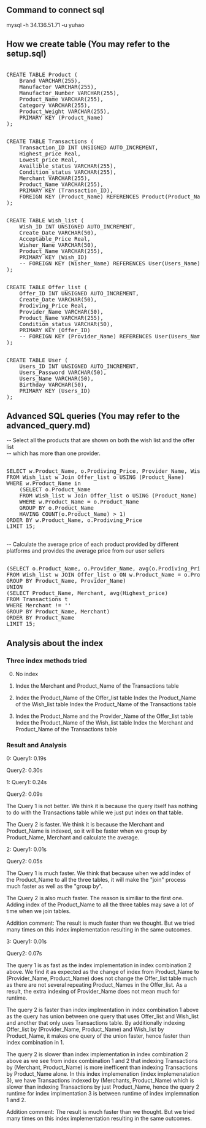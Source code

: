 ## Command to connect sql
mysql -h 34.136.51.71 -u yuhao

## How we create table (You may refer to the setup.sql)
 <pre> 
CREATE TABLE Product (  
    Brand VARCHAR(255), 
    Manufactor VARCHAR(255),
    Manufactor_Number VARCHAR(255), 
    Product_Name VARCHAR(255), 
    Category VARCHAR(255), 
    Product_Weight VARCHAR(255), 
    PRIMARY KEY (Product_Name) 
);  
</pre>
<pre> 
CREATE TABLE Transactions (  
    Transaction_ID INT UNSIGNED AUTO_INCREMENT,  
    Highest_price Real,  
    Lowest_price Real,  
    Availible_status VARCHAR(255),  
    Condition_status VARCHAR(255),  
    Merchant VARCHAR(255),  
    Product_Name VARCHAR(255),  
    PRIMARY KEY (Transaction_ID),  
    FOREIGN KEY (Product_Name) REFERENCES Product(Product_Name) on delete CASCADE on update CASCADE  
);
</pre> 
<pre> 
CREATE TABLE Wish_list (  
    Wish_ID INT UNSIGNED AUTO_INCREMENT,  
    Create_Date VARCHAR(50),  
    Acceptable_Price Real,  
    Wisher_Name VARCHAR(50),  
    Product_Name VARCHAR(255),  
    PRIMARY KEY (Wish_ID)  
    -- FOREIGN KEY (Wisher_Name) REFERENCES User(Users_Name) on delete CASCADE on update CASCADE  
);
</pre> 
<pre> 
CREATE TABLE Offer_list (  
    Offer_ID INT UNSIGNED AUTO_INCREMENT,  
    Create_Date VARCHAR(50),  
    Prodiving_Price Real,  
    Provider_Name VARCHAR(50),  
    Product_Name VARCHAR(255),  
    Condition_status VARCHAR(50),  
    PRIMARY KEY (Offer_ID)  
    -- FOREIGN KEY (Provider_Name) REFERENCES User(Users_Name) on delete CASCADE on update CASCADE  
);
</pre> 
<pre> 
CREATE TABLE User (  
    Users_ID INT UNSIGNED AUTO_INCREMENT,  
    Users_Password VARCHAR(50),  
    Users_Name VARCHAR(50),  
    Birthday VARCHAR(50),  
    PRIMARY KEY (Users_ID)  
);
</pre> 

## Advanced SQL queries (You may refer to the advanced_query.md)

-- Select all the products that are shown on both the wish list and the offer list  
-- which has more than one provider.
<pre> 
SELECT w.Product_Name, o.Prodiving_Price, Provider_Name, Wisher_Name, o.Condition_status  
FROM Wish_list w Join Offer_list o USING (Product_Name)  
WHERE w.Product_Name in  
    (SELECT o.Product_Name  
    FROM Wish_list w Join Offer_list o USING (Product_Name)  
    WHERE w.Product_Name = o.Product_Name   
    GROUP BY o.Product_Name  
    HAVING COUNT(o.Product_Name) > 1)  
ORDER BY w.Product_Name, o.Prodiving_Price 
LIMIT 15;  

</pre> 
-- Calculate the average price of each product provided by different platforms and provides the average price from our user sellers
<pre> 
(SELECT o.Product_Name, o.Provider_Name, avg(o.Prodiving_Price)  
FROM Wish_list w JOIN Offer_list o ON w.Product_Name = o.Product_Name  
GROUP BY Product_Name, Provider_Name)  
UNION  
(SELECT Product_Name, Merchant, avg(Highest_price)  
FROM Transactions t  
WHERE Merchant != ''     
GROUP BY Product_Name, Merchant)  
ORDER BY Product_Name 
LIMIT 15;  
</pre> 

## Analysis about the index

### Three index methods tried
0. No index
1. Index the Merchant and Product_Name          of the Transactions table 

2. Index the Product_Name                       of the Offer_list table
   Index the Product_Name                       of the Wish_list table
   Index the Product_Name                       of the Transactions table
  
3. Index the Product_Name and the Provider_Name of the Offer_list table
   Index the Product_Name                       of the Wish_list table
   Index the Merchant and Product_Name          of the Transactions table 




### Result and Analysis
0: Query1: 0.19s

   Query2: 0.30s
   
1: Query1: 0.24s

   Query2: 0.09s
   
The Query 1 is not better. We think it is because the query itself has nothing to do with the Transactions table while we just put index on that table.

The Query 2 is faster. We think it is because the Merchant and Product_Name is indexed, so it will be faster when we group by Product_Name, Merchant and calculate the average.
   
2: Query1: 0.01s

   Query2: 0.05s
   
The Query 1 is much faster. We think that because when we add index of the Product_Name to all the three tables, it will make the "join" process much faster as well as the "group by". 

The Query 2 is also much faster. The reason is similiar to the first one. Adding index of the Product_Name to all the three tables may save a lot of time when we join tables.
   
Addition comment: The result is much faster than we thought. But we tried many times on this index implementation resulting in the same outcomes.
   
3: Query1: 0.01s

   Query2: 0.07s
   
   
The query 1 is as fast as the index implementation in index combination 2 above. We find it as expected as the change of index from Product_Name to (Provider_Name, Product_Name) does not change the Offer_list table much as there are not several repeating Product_Names in the Offer_list. As a result, the extra indexing of Provider_Name does not mean much for runtime.

The query 2 is faster than index implmentation in index combination 1 above as the query has union between one query that uses Offer_list and Wish_list and another that only uses Transactions table. By additionally indexing Offer_list by (Provider_Name, Product_Name) and Wish_list by Product_Name, it makes one query of the union faster, hence faster than index combination in 1. 

The query 2 is slower than index implementation in index combination 2 above as we see from index combination 1 and 2 that indexing Transactions by (Merchant, Product_Name) is more inefficent than indexing Transactions by Product_Name alone. In this index implemenation (index implemenatation 3), we have Transactions indexed by (Merchants, Product_Name) which is slower than indexing Transactions by just Product_Name, hence the query 2 runtime for index implmentation 3 is between runtime of index implemnation 1 and 2.

Addition comment: The result is much faster than we thought. But we tried many times on this index implementation resulting in the same outcomes.

   



